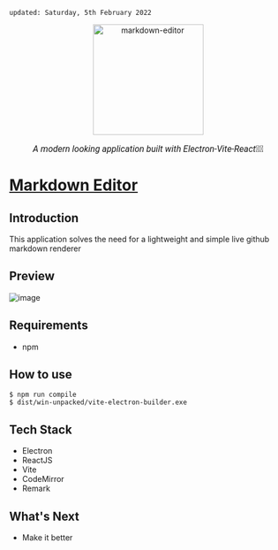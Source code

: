     updated: Saturday, 5th February 2022

<div align="center">
    <a href="https://github.com/warmachine028/markdown-editor">
        <img width=200 src="https://github.com/warmachine028/markdown-editor/tree/main/assets/icon.png" alt="markdown-editor">
    </a>
    <p style="font-family: roboto, calibri; font-size:12pt; font-style:italic"> A modern looking application built with Electron-Vite-React🎉✨</p>
</div>

# [Markdown Editor](https://github.com/warmachine028/markdown-editor)

## Introduction

This application solves the need for a lightweight and simple live github markdown renderer

## Preview

![image](https://user-images.githubusercontent.com/75939390/152511983-cc077006-67a9-4f02-9f6f-521a21c8ba74.png)

## Requirements

- npm

## How to use

```shell
$ npm run compile
$ dist/win-unpacked/vite-electron-builder.exe
```

## Tech Stack

- Electron
- ReactJS
- Vite
- CodeMirror
- Remark

## What's Next

- Make it better
